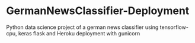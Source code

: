 # GermanNewsClassifier-Deployment
Python data science project of a german news classifier using tensorflow-cpu, keras flask and Heroku deployment with gunicorn
